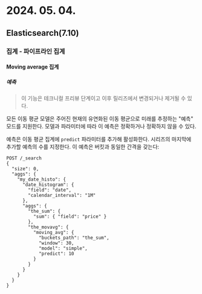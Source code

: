 # 2024. 05. 04.

## Elasticsearch(7.10)

### 집계 - 파이프라인 집계

#### Moving average 집계

##### 예측

> 이 기능은 테크니컬 프리뷰 단계이고 이후 릴리즈에서 변경되거나 제거될 수 있다.

모든 이동 평균 모델은 주어진 현재의 유연화된 이동 평균으로 미래를 추정하는 "예측" 모드를 지원한다. 모델과 파라미터에 따라 이 예측은 정확하거나 정확하지 않을 수 있다.

예측은 이동 평균 집계에 `predict` 파라미터를 추가해 활성화한다. 시리즈의 마지막에 추가할 예측의 수를 지정한다. 이 예측은 버킷과 동일한 간격을 갖는다:

```http
POST /_search
{
  "size": 0,
  "aggs": {
    "my_date_histo": {
      "date_histogram": {
        "field": "date",
        "calendar_interval": "1M"
      },
      "aggs": {
        "the_sum": {
          "sum": { "field": "price" }
        },
        "the_movavg": {
          "moving_avg": {
            "buckets_path": "the_sum",
            "window": 30,
            "model": "simple",
            "predict": 10
          }
        }
      }
    }
  }
}
```

